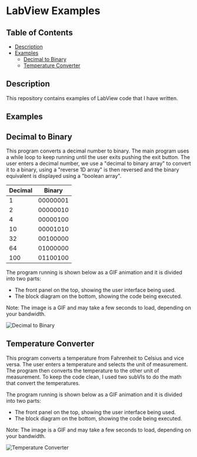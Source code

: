 # LabView Examples
## Table of Contents
  - [Description](#description)
  - [Examples](#examples)
    - [Decimal to Binary](#decimal-to-binary)
    - [Temperature Converter](#temperature-converter) 
## Description  
This repository contains examples of LabView code that I have written.
## Examples  
 ## Decimal to Binary  
This program converts a decimal number to binary. The main program uses a while loop to keep running until the user exits pushing the exit button. The user enters a decimal number, we use a "decimal to binary array" to convert it to a binary, using a "reverse 1D array" is then reversed and the binary equivalent is displayed using a "boolean array".  

| Decimal | Binary   |
| ------- | -------- |
| 1       | 00000001 |
| 2       | 00000010 |
| 4       | 00000100 |
| 10      | 00001010 |
| 32      | 00100000 |
| 64      | 01000000 |
| 100     | 01100100 |  
  
  
The program running is shown below as a GIF animation and it is divided into two parts:    
- The front panel on the top, showing the user interface being used.  
- The block diagram on the bottom, showing the code being executed.  

Note: The image is a GIF and may take a few seconds to load, depending on your bandwidth.  

![Decimal to Binary](/main/img/decimaltobinary.gif)
 ## Temperature Converter  
This program converts a temperature from Fahrenheit to Celsius and vice versa. The user enters a temperature and selects the unit of measurement. The program then converts the temperature to the other unit of measurement. 
To keep the code clean, I used two subVIs to do the math that convert the temperatures. 
  
The program running is shown below as a GIF animation and it is divided into two parts:    
- The front panel on the top, showing the user interface being used.  
- The block diagram on the bottom, showing the code being executed.  

Note: The image is a GIF and may take a few seconds to load, depending on your bandwidth.   


![Temperature Converter](/main/img/temperatureconversion.gif)